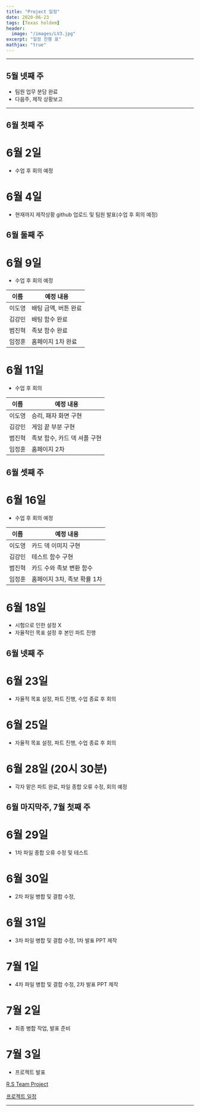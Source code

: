 ```yaml
---
title: "Project 일정"
date: 2020-06-23
tags: [Texas holdem]
header:
  image: "/images/LV3.jpg"
excerpt: "일정 진행 표"
mathjax: "true"
---
```


---

## 5월 넷째 주
- 팀원 업무 분담 완료
- 다음주, 제작 상황보고
-------------------------

## 6월 첫째 주 

# 6월 2일
- 수업 후 회의 예정

# 6월 4일
- 현재까지 제작상황 github 업로드 및 팀원 발표(수업 후 회의 예정)

## 6월 둘째 주

# 6월 9일 
- 수업 후 회의 예정 

 이름 | 예정 내용
---- | ---- 
 이도영 | 배팅 금액, 버튼 완료
 김강민 | 배팅 함수 완료
 범진혁 | 족보 함수 완료
 임정훈 | 홈페이지 1차 완료


# 6월 11일
- 수업 후 회의

 이름 | 예정 내용
---- | ---- 
 이도영 | 승리, 패자 화면 구현
 김강민 | 게임 끝 부분 구현
 범진혁 | 족보 함수, 카드 덱 셔플 구현
 임정훈 | 홈페이지 2차 

## 6월 셋째 주

# 6월 16일
- 수업 후 회의 예정

 이름 | 예정 내용
---- | ---- 
 이도영 | 카드 덱 이미지 구현
 김강민 | 테스트 함수 구현
 범진혁 | 카드 수와 족보 변환 함수
 임정훈 | 홈페이지 3차, 족보 확률 1차

 # 6월 18일 
 - 시험으로 인한 설정 X 
 - 자율적인 목표 설정 후 본인 파트 진행

 ## 6월 넷째 주

 # 6월 23일 
 - 자율적 목표 설정, 파트 진행, 수업 종료 후 회의

# 6월 25일 
-  자율적 목표 설정, 파트 진행, 수업 종료 후 회의

# 6월 28일 (20시 30분)
- 각자 맡은 파트 완료, 파일 종합 오류 수정, 회의 예정

## 6월 마지막주, 7월 첫째 주

# 6월 29일 
- 1차 파일 종합 오류 수정 및 테스트

# 6월 30일 
- 2차 파일 병합 및 결합 수정,

# 6월 31일
- 3차 파일 병합 및 결합 수정, 1차 발표 PPT 제작 

# 7월 1일
- 4차 파일 병합 및 결합 수정, 2차 발표 PPT 제작

# 7월 2일
- 최종 병합 작업, 발표 준비

# 7월 3일
- 프로젝트 발표


[R.S Team Project](https://imjeonghun.github.io/)

[프로젝트 일정](https://github.com/Lee-do-yeong/R.S/wiki/프로젝트-일정)


------------------------------------

